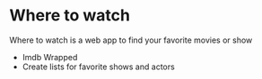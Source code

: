 # Where to watch
Where to watch is a web app to find your favorite movies or show
- Imdb Wrapped
- Create lists for favorite shows and actors